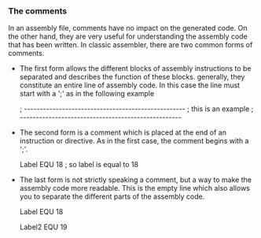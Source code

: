 
### The comments


In an assembly file, comments have no impact on the generated code. On the other hand, they are very useful for understanding the assembly code that has been written. In classic assembler, there are two common forms of comments.

*  The first form allows the different blocks of assembly instructions to be separated and describes the function of these blocks. generally, they constitute an entire line of assembly code. In this case the line must start with a ';' as in the following example


	; ---------------------------------------------------
	; this is an example
	; ---------------------------------------------------

*  The second form is a comment which is placed at the end of an instruction or directive. As in the first case, the comment begins with a ';'.


	Label      EQU     18     ; so label is equal to 18

* The last form is not strictly speaking a comment, but a way to make the assembly code more readable. This is the empty line which also allows you to separate the different parts of the assembly code.


	Label      EQU     18     

	Label2     EQU     19 
	
	